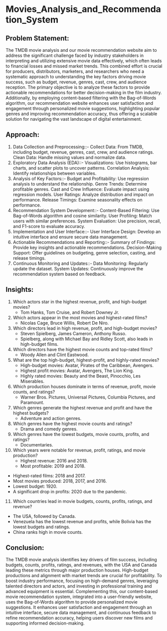 # Movies_Analysis_and_Recommendation_System
## **Problem Statement:**
The TMDB movie analysis and our movie recommendation website aim to address the significant challenge faced by industry stakeholders in interpreting and utilizing extensive movie data effectively, which often leads to financial losses and missed market trends. This combined effort is crucial for producers, distributors, marketers, and researchers who need a systematic approach to understanding the key factors driving movie success, such as budget, revenue, genres, cast, crew, and audience reception. The primary objective is to analyze these factors to provide actionable recommendations for better decision-making in the film industry. Additionally, by employing content-based filtering with the Bag-of-Words algorithm, our recommendation website enhances user satisfaction and engagement through personalized movie suggestions, highlighting popular genres and improving recommendation accuracy, thus offering a scalable solution for navigating the vast landscape of digital entertainment.
## **Approach:**

1. Data Collection and Preprocessing::-
Collect Data: From TMDB, including budget, revenue, genres, cast, crew, and audience ratings.
Clean Data: Handle missing values and normalize data.
2. Exploratory Data Analysis (EDA)::-
Visualizations: Use histograms, bar charts, and scatter plots to uncover patterns.
Correlation Analysis: Identify relationships between variables.
3. Analysis of Key Factors::-
Budget and Profitability: Use regression analysis to understand the relationship.
Genre Trends: Determine profitable genres.
Cast and Crew Influence: Evaluate impact using regression models.
User Ratings: Analyze distribution and impact on performance.
Release Timings: Examine seasonality effects on performance.
4. Recommendation System Development::-
Content-Based Filtering: Use Bag-of-Words algorithm and cosine similarity.
User Profiling: Match users with similar preferences.
System Evaluation: Use precision, recall, and F1-score to evaluate accuracy.
5. Implementation and User Interface::-
User Interface Design: Develop an intuitive interface and ensure secure data management.
6. Actionable Recommendations and Reporting::-
Summary of Findings: Provide key insights and actionable recommendations.
Decision-Making Support: Offer guidelines on budgeting, genre selection, casting, and release timings.
7. Continuous Monitoring and Updates::-
Data Monitoring: Regularly update the dataset.
System Updates: Continuously improve the recommendation system based on feedback.

## **Insights**:
1. Which actors star in the highest revenue, profit, and high-budget movies?
   - Tom Hanks, Tom Cruise, and Robert Downey Jr.
2. Which actors appear in the most movies and highest-rated films? 
   - Nicolas Cage, Bruce Willis, Robert De Niro.
3. Which directors lead in high revenue, profit, and high-budget movies?
   - Steven Spielberg, James Cameron, Anthony Russo.
   - Spielberg, along with Michael Bay and Ridley Scott, also leads in high-budget films.
4. Which directors have the highest movie counts and top-rated films?
   - Woody Allen and Clint Eastwood.
5. What are the top high-budget, highest-profit, and highly-rated movies?
   - High-budget movies: Avatar, Pirates of the Caribbean, Avengers.
   - Highest profit movies: Avatar, Avengers, The Lion King.
   - Highly rated movies: Beauty and the Beast, Pinocchio, Les Miserables.
6. Which production houses dominate in terms of revenue, profit, movie counts, and ratings?
   - Warner Bros. Pictures, Universal Pictures, Columbia Pictures, and Paramount.
7. Which genres generate the highest revenue and profit and have the highest budgets?
   - Adventure and action genres.
8. Which genres have the highest movie counts and ratings?
   - Drama and comedy genres.
9. Which genres have the lowest budgets, movie counts, profits, and ratings?
   - Documentaries.
10. Which years were notable for revenue, profit, ratings, and movie production?
      - Highest revenue: 2016 and 2018.
      - Most profitable: 2019 and 2018.
   - Highest-rated films: 2018 and 2017.
   - Most movies produced: 2018, 2017, and 2016.
   - Lowest budget: 1920.
   - A significant drop in profits: 2020 due to the pandemic.
11. Which countries lead in movie budgets, counts, profits, ratings, and revenue?
   - The USA, followed by Canada.
   - Venezuela has the lowest revenue and profits, while Bolivia has the lowest budgets and ratings.
   - China ranks high in movie counts.

## **Conclusion**:
The TMDB movie analysis identifies key drivers of film success, including budgets, counts, profits, ratings, and revenues, with the USA and Canada leading these metrics through major production houses. High-budget productions and alignment with market trends are crucial for profitability. To boost industry performance, focusing on high-demand genres, leveraging talented directors and actors, and investing in professional training and advanced equipment is essential. Complementing this, our content-based movie recommendation system, integrated into a user-friendly website, uses the Bag-of-Words algorithm to provide personalized movie suggestions. It enhances user satisfaction and engagement through an intuitive interface, secure data management, and continuous feedback to refine recommendation accuracy, helping users discover new films and supporting informed decision-making.

